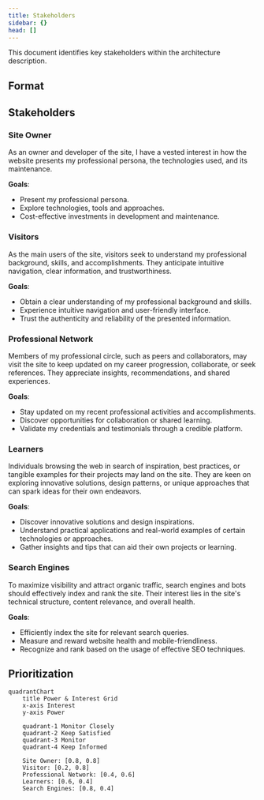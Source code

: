 ```yaml
---
title: Stakeholders
sidebar: {}
head: []
---
```


This document identifies key stakeholders within the architecture description.

## Format

## Stakeholders

### Site Owner

As an owner and developer of the site, I have a vested interest in how the website presents my professional persona, the technologies used, and its maintenance.

**Goals**:
* Present my professional persona.
* Explore technologies, tools and approaches.
* Cost-effective investments in development and maintenance.

### Visitors

As the main users of the site, visitors seek to understand my professional background, skills, and accomplishments. 
They anticipate intuitive navigation, clear information, and trustworthiness.

**Goals**:
* Obtain a clear understanding of my professional background and skills.
* Experience intuitive navigation and user-friendly interface.
* Trust the authenticity and reliability of the presented information.

### Professional Network

Members of my professional circle, such as peers and collaborators, may visit the site to keep updated on my career progression, collaborate, or seek references. 
They appreciate insights, recommendations, and shared experiences.

**Goals**:
* Stay updated on my recent professional activities and accomplishments.
* Discover opportunities for collaboration or shared learning.
* Validate my credentials and testimonials through a credible platform.

### Learners

Individuals browsing the web in search of inspiration, best practices, or tangible examples for their projects may land on the site. 
They are keen on exploring innovative solutions, design patterns, or unique approaches that can spark ideas for their own endeavors.

**Goals**:
* Discover innovative solutions and design inspirations.
* Understand practical applications and real-world examples of certain technologies or approaches.
* Gather insights and tips that can aid their own projects or learning.

### Search Engines

To maximize visibility and attract organic traffic, search engines and bots should effectively index and rank the site. 
Their interest lies in the site's technical structure, content relevance, and overall health.

**Goals**:
* Efficiently index the site for relevant search queries.
* Measure and reward website health and mobile-friendliness.
* Recognize and rank based on the usage of effective SEO techniques.

## Prioritization

```mermaid
quadrantChart
    title Power & Interest Grid
    x-axis Interest
    y-axis Power

    quadrant-1 Monitor Closely
    quadrant-2 Keep Satisfied
    quadrant-3 Monitor
    quadrant-4 Keep Informed

    Site Owner: [0.8, 0.8]
    Visitor: [0.2, 0.8]
    Professional Network: [0.4, 0.6]
    Learners: [0.6, 0.4]
    Search Engines: [0.8, 0.4]
```
